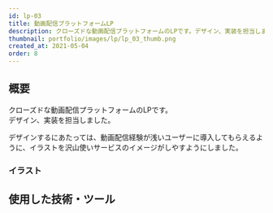 ```yaml
---
id: lp-03
title: 動画配信プラットフォームLP
description: クローズドな動画配信プラットフォームのLPです。デザイン、実装を担当しました。  
thumbnail: portfolio/images/lp/lp_03_thumb.png
created_at: 2021-05-04
order: 8
---
```


## 概要
クローズドな動画配信プラットフォームのLPです。  
デザイン、実装を担当しました。

デザインするにあたっては、動画配信経験が浅いユーザーに導入してもらえるように、イラストを沢山使いサービスのイメージがしやすようにしました。


<dynamic-image path="portfolio/images/lp/lp_03.jpg" alt="LPO画面イメージ" ></dynamic-image>

### イラスト
<dynamic-image path="portfolio/images/lp/lp_03_1.png" alt="LPO画面イメージ" ></dynamic-image>
<dynamic-image path="portfolio/images/lp/lp_03_2.png" alt="LPO画面イメージ" ></dynamic-image>
<dynamic-image path="portfolio/images/lp/lp_03_3.png" alt="LPO画面イメージ" ></dynamic-image>
<dynamic-image path="portfolio/images/lp/lp_03_4.png" alt="LPO画面イメージ" ></dynamic-image>

## 使用した技術・ツール
<skill :items="['NuxtJS','AWS S3','AWS CloudFront','illustrator','Photoshop']"></skill>
